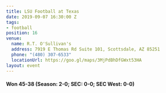 ```yaml
---
title: LSU Football at Texas
date: 2019-09-07 16:30:00 Z
tags:
- football
position: 16
venue:
  name: R.T. O'Sullivan's
  address: 7919 E Thomas Rd Suite 101, Scottsdale, AZ 85251
  phone: "(480) 307-6533"
  locationUrl: https://goo.gl/maps/3MjPdBhDfGWxt53HA
layout: event
---
```


#### Won 45-38 (Season: 2-0; SEC: 0-0; SEC West: 0-0)